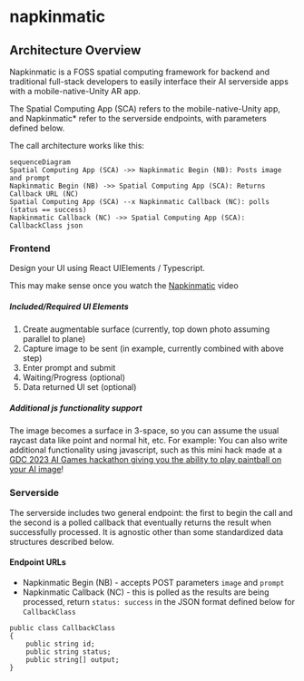 # napkinmatic


## Architecture Overview 

Napkinmatic is a FOSS spatial computing framework for backend and traditional full-stack developers to easily interface their AI serverside apps with a mobile-native-Unity AR app. 

The Spatial Computing App (SCA) refers to the mobile-native-Unity app, and Napkinmatic* refer to the serverside endpoints, with parameters defined below. 

The call architecture works like this: 

```mermaid
sequenceDiagram
Spatial Computing App (SCA) ->> Napkinmatic Begin (NB): Posts image and prompt
Napkinmatic Begin (NB) ->> Spatial Computing App (SCA): Returns Callback URL (NC)
Spatial Computing App (SCA) --x Napkinmatic Callback (NC): polls (status == success)
Napkinmatic Callback (NC) ->> Spatial Computing App (SCA): CallbackClass json
```

### Frontend
Design your UI using React UIElements / Typescript. 

This may make sense once you watch the [Napkinmatic](https://napkinmatic.com) video

##### Included/Required UI Elements

 1. Create augmentable surface (currently, top down photo assuming parallel to plane)
 2. Capture image to be sent (in example, currently combined with above step)
 3. Enter prompt and submit
 4. Waiting/Progress (optional)
 5. Data returned UI set (optional)

 ##### Additional js functionality support 

The image becomes a surface in 3-space, so you can assume the usual raycast data like point and normal hit, etc. For example: You can also write additional functionality using javascript, such as this mini hack made at a [GDC 2023 AI Games hackathon giving you the ability to play paintball on your AI image](https://devpost.com/software/paper-set-multiplayer)!

### Serverside

The serverside includes two general endpoint: the first to begin the call and the second is a polled callback that eventually returns the result when successfully processed. It is agnostic other than some standardized data structures described below. 

#### Endpoint URLs

 - Napkinmatic Begin (NB) - accepts POST parameters `image` and `prompt`
 - Napkinmatic Callback (NC) - this is polled as the results are being processed, return `status: success` in the JSON format defined below for `CallbackClass`

````
public class CallbackClass
{
    public string id;
    public string status;
    public string[] output;
}
````

